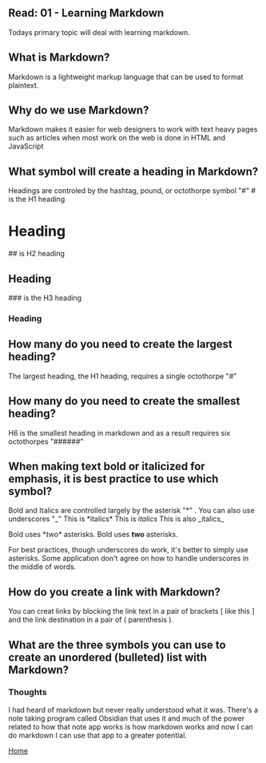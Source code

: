 ## Read: 01 - Learning Markdown
Todays primary topic will deal with learning markdown.
  
## What is Markdown?
Markdown is a lightweight markup language that can be used to format plaintext.

## Why do we use Markdown?
Markdown makes it easier for web designers to work with text heavy pages such as articles when most work on the web is done in HTML and JavaScript

## What symbol will create a heading in Markdown?
Headings are controled by the hashtag, pound, or octothorpe symbol "#"
\# is the H1 heading
# Heading
\## is H2 heading
## Heading
\### is the H3 heading
### Heading

## How many do you need to create the largest heading?
The largest heading, the H1 heading, requires a single octothorpe
"#"

## How many do you need to create the smallest heading?
H6 is the smallest heading in markdown and as a result requires six octothorpes
"######"

## When making text bold or italicized for emphasis, it is best practice to use which symbol?
Bold and Italics are controlled largely by the asterisk "*" . You can also use underscores "_"
This is \*italics\*
This is *italics*
This is also \_italics\_

Bold uses \**two\** asterisks.
Bold uses **two** asterisks.

For best practices, though underscores do work, it's better to simply use asterisks. Some application don't agree on how to handle underscores in the middle of words.

## How do you create a link with Markdown?
You can creat links by blocking the link text in a pair of brackets \[ like this \] and the link destination in a pair of \( parenthesis \).

## What are the three symbols you can use to create an unordered (bulleted) list with Markdown?

### Thoughts
I had heard of markdown but never really understood what it was. There's a note taking program called Obsidian that uses it and much of the power related to how that note app works is how markdown works and now I can do markdown I can use that app to a greater potential.

[Home](README.md)
